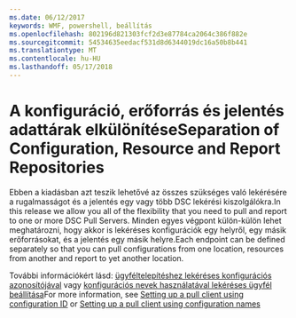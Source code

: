 ```yaml
---
ms.date: 06/12/2017
keywords: WMF, powershell, beállítás
ms.openlocfilehash: 802196d821303fcf2d3e87784ca2064c386f882e
ms.sourcegitcommit: 54534635eedacf531d8d6344019dc16a50b8b441
ms.translationtype: MT
ms.contentlocale: hu-HU
ms.lasthandoff: 05/17/2018
---
```

# <a name="separation-of-configuration-resource-and-report-repositories"></a><span data-ttu-id="d38fe-102">A konfiguráció, erőforrás és jelentés adattárak elkülönítése</span><span class="sxs-lookup"><span data-stu-id="d38fe-102">Separation of Configuration, Resource and Report Repositories</span></span>

<span data-ttu-id="d38fe-103">Ebben a kiadásban azt teszik lehetővé az összes szükséges való lekérésére a rugalmasságot és a jelentés egy vagy több DSC lekérési kiszolgálókra.</span><span class="sxs-lookup"><span data-stu-id="d38fe-103">In this release we allow you all of the flexibility that you need to pull and report to one or more DSC Pull Servers.</span></span> <span data-ttu-id="d38fe-104">Minden egyes végpont külön-külön lehet meghatározni, hogy akkor is lekéréses konfigurációk egy helyről, egy másik erőforrásokat, és a jelentés egy másik helyre.</span><span class="sxs-lookup"><span data-stu-id="d38fe-104">Each endpoint can be defined separately so that you can pull configurations from one location, resources from another and report to yet another location.</span></span>

<span data-ttu-id="d38fe-105">További információkért lásd: [ügyféltelepítéshez lekéréses konfigurációs azonosítójával](https://msdn.microsoft.com/powershell/dsc/pullclientconfigid) vagy [konfigurációs nevek használatával lekéréses ügyfél beállítása](https://msdn.microsoft.com/powershell/dsc/pullclientconfignames)</span><span class="sxs-lookup"><span data-stu-id="d38fe-105">For more information, see [Setting up a pull client using configuration ID](https://msdn.microsoft.com/powershell/dsc/pullclientconfigid) or [Setting up a pull client using configuration names](https://msdn.microsoft.com/powershell/dsc/pullclientconfignames)</span></span>
